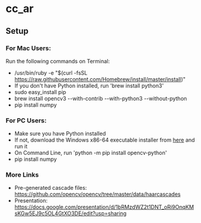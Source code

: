# cc_ar

## Setup

### For Mac Users:
Run the following commands on Terminal:
- /usr/bin/ruby -e "$(curl -fsSL https://raw.githubusercontent.com/Homebrew/install/master/install)"
- If you don't have Python installed, run 'brew install python3'
- sudo easy_install pip
- brew install opencv3 --with-contrib --with-python3 --without-python
- pip install numpy

### For PC Users:
- Make sure you have Python installed
- If not, download the Windows x86-64 executable installer from [here](https://www.python.org/downloads/release/python-364/) and run it
- On Command Line, run 'python -m pip install opencv-python'
- pip install numpy

### More Links
- Pre-generated cascade files: https://github.com/opencv/opencv/tree/master/data/haarcascades
- Presentation: https://docs.google.com/presentation/d/1bRMzdWZ2t1DNT_oRi9OnqKMsKGw5EJ9c5OL4GtXO3DE/edit?usp=sharing
